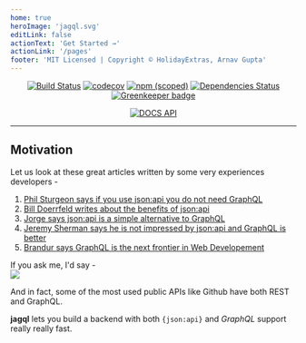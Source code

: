 ```yaml
---
home: true
heroImage: 'jagql.svg'
editLink: false
actionText: 'Get Started →'
actionLink: '/pages'
footer: 'MIT Licensed | Copyright © HolidayExtras, Arnav Gupta'
---
```

<Center>

[![Build Status](https://travis-ci.org/jagql/framework.svg?branch=master)](https://travis-ci.org/jagql/framework)
[![codecov](https://codecov.io/gh/jagql/framework/branch/master/graph/badge.svg)](https://codecov.io/gh/jagql/framework)
[![npm (scoped)](https://img.shields.io/npm/v/@jagql/framework.svg?colorB=cb3837)](https://npmjs.com/@jagql/framework)
[![Dependencies Status](https://david-dm.org/jagql/framework.svg)](https://david-dm.org/jagql/framework)
[![Greenkeeper badge](https://badges.greenkeeper.io/jagql/framework.svg)](https://greenkeeper.io/)


[![DOCS API](https://img.shields.io/badge/DOCS-API_REFERENCE-6699ff.svg?longCache=true&style=for-the-badge)](https://jagql.github.io/framework/)

</Center>


- - - - - - 

## Motivation

Let us look at these great articles written by some very experiences developers - 

 1. [Phil Sturgeon says if you use json:api you do not need GraphQL](https://blog.runscope.com/posts/you-might-not-need-graphql)
 2. [Bill Doerrfeld writes about the benefits of json:api](https://nordicapis.com/the-benefits-of-using-json-api/)
 3. [Jorge says json:api is a simple alternative to GraphQL](https://react-etc.net/entry/json-api-is-a-simple-alternative-to-graphql-and-rest)
 4. [Jeremy Sherman says he is not impressed by json:api and GraphQL is better](https://jeremywsherman.com/blog/2016/07/23/why-im-meh-about-json-api/)
 5. [Brandur says GraphQL is the next frontier in Web Developement](https://brandur.org/api-paradigms)

If you ask me, I'd say -  
![](https://thumbs.gfycat.com/AmazingDamagedAmericanquarterhorse-max-1mb.gif)

And in fact, some of the most used public APIs like Github have both REST and GraphQL.

**jagql** lets you build a backend with both `{json:api}` and _GraphQL_ support really really fast. 
